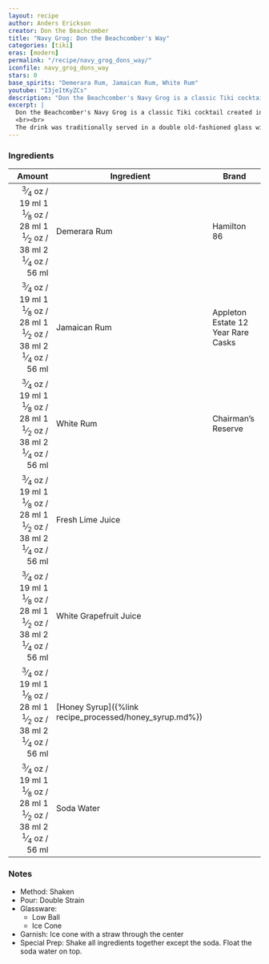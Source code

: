```yaml
---
layout: recipe
author: Anders Erickson
creator: Don the Beachcomber
title: "Navy Grog: Don the Beachcomber's Way"
categories: [tiki]
eras: [modern]
permalink: "/recipe/navy_grog_dons_way/"
iconfile: navy_grog_dons_way
stars: 0
base_spirits: "Demerara Rum, Jamaican Rum, White Rum"
youtube: "I3jeItKyZCs"
description: "Don the Beachcomber's Navy Grog is a classic Tiki cocktail created in the 1940s. It's a rum-based drink that typically uses a blend of three different types of rum—dark Jamaican, gold Demerara, and white rum—along with fresh lime juice, white grapefruit juice, and honey syrup."
excerpt: |
  Don the Beachcomber's Navy Grog is a classic Tiki cocktail created in 1941 by the legendary bartender Donn Beach. It is a powerful drink that typically contains a blend of three rums: dark Jamaican, gold Demerara, and white Cuban or Puerto Rican rum. The rums are mixed with fresh lime juice, white grapefruit juice, and honey syrup. Unlike other famous Tiki drinks, it does not use complex flavored syrups like orgeat or falernum.
  <br><br>
  The drink was traditionally served in a double old-fashioned glass with a unique garnish: a cone of shaved ice with a straw running through it. This iconic presentation made the drink a favorite at Don the Beachcomber restaurants and is still a hallmark of the cocktail today. The Navy Grog was so potent that it was often limited to two or three per customer.
---
```


### Ingredients

|  Amount | Ingredient                                    | Brand                              |
| ------: | --------------------------------------------- | ---------------------------------- |
| <span class="onex active"> <sup>3</sup>&frasl;<sub>4</sub> oz  / 19 ml</span> <span class="onehalfx">1 <sup>1</sup>&frasl;<sub>8</sub> oz  / 28 ml</span> <span class="twox">1 <sup>1</sup>&frasl;<sub>2</sub> oz  / 38 ml</span> <span class="threex">2 <sup>1</sup>&frasl;<sub>4</sub> oz  / 56 ml</span>| Demerara Rum                                  | Hamilton 86                        |
| <span class="onex active"> <sup>3</sup>&frasl;<sub>4</sub> oz  / 19 ml</span> <span class="onehalfx">1 <sup>1</sup>&frasl;<sub>8</sub> oz  / 28 ml</span> <span class="twox">1 <sup>1</sup>&frasl;<sub>2</sub> oz  / 38 ml</span> <span class="threex">2 <sup>1</sup>&frasl;<sub>4</sub> oz  / 56 ml</span>| Jamaican Rum                                  | Appleton Estate 12 Year Rare Casks |
| <span class="onex active"> <sup>3</sup>&frasl;<sub>4</sub> oz  / 19 ml</span> <span class="onehalfx">1 <sup>1</sup>&frasl;<sub>8</sub> oz  / 28 ml</span> <span class="twox">1 <sup>1</sup>&frasl;<sub>2</sub> oz  / 38 ml</span> <span class="threex">2 <sup>1</sup>&frasl;<sub>4</sub> oz  / 56 ml</span>| White Rum                                     | Chairman’s Reserve                 |
| <span class="onex active"> <sup>3</sup>&frasl;<sub>4</sub> oz  / 19 ml</span> <span class="onehalfx">1 <sup>1</sup>&frasl;<sub>8</sub> oz  / 28 ml</span> <span class="twox">1 <sup>1</sup>&frasl;<sub>2</sub> oz  / 38 ml</span> <span class="threex">2 <sup>1</sup>&frasl;<sub>4</sub> oz  / 56 ml</span>| Fresh Lime Juice                              |
| <span class="onex active"> <sup>3</sup>&frasl;<sub>4</sub> oz  / 19 ml</span> <span class="onehalfx">1 <sup>1</sup>&frasl;<sub>8</sub> oz  / 28 ml</span> <span class="twox">1 <sup>1</sup>&frasl;<sub>2</sub> oz  / 38 ml</span> <span class="threex">2 <sup>1</sup>&frasl;<sub>4</sub> oz  / 56 ml</span>| White Grapefruit Juice                        |
| <span class="onex active"> <sup>3</sup>&frasl;<sub>4</sub> oz  / 19 ml</span> <span class="onehalfx">1 <sup>1</sup>&frasl;<sub>8</sub> oz  / 28 ml</span> <span class="twox">1 <sup>1</sup>&frasl;<sub>2</sub> oz  / 38 ml</span> <span class="threex">2 <sup>1</sup>&frasl;<sub>4</sub> oz  / 56 ml</span>| [Honey Syrup]({%link recipe_processed/honey_syrup.md%}) |
| <span class="onex active"> <sup>3</sup>&frasl;<sub>4</sub> oz  / 19 ml</span> <span class="onehalfx">1 <sup>1</sup>&frasl;<sub>8</sub> oz  / 28 ml</span> <span class="twox">1 <sup>1</sup>&frasl;<sub>2</sub> oz  / 38 ml</span> <span class="threex">2 <sup>1</sup>&frasl;<sub>4</sub> oz  / 56 ml</span>| Soda Water                                    |

 ### Notes

- Method: Shaken
- Pour: Double Strain
- Glassware:
  - Low Ball
  - Ice Cone
- Garnish: Ice cone with a straw through the center
- Special Prep: Shake all ingredients together except the soda. Float the soda water on top.

    
<script type="application/ld+json">
{
  "@context": "https://schema.org",
  "@type": "Recipe",
  "author": {
    "@type": "Person",
    "name": "{{ page.author }}"
    },
  "image": "{%- for page in page.categories limit: 1 %}{% assign cat = site.data.categories | where: "slug", page | first %}{{ site.url }}{{ site.baseurl}}/assets/images/category_{{cat.slug}}.svg{% endfor -%}",
  "description": "{{ page.excerpt | strip_html | replace: '"', "'" }}",
  "recipeIngredient": [
  "0.75 oz Demerara Rum ",
  "0.75 oz Jamaican Rum ",
  "0.75 oz White Rum",
  "0.75 oz Fresh Lime Juice ",
  "0.75 oz White Grapefruit Juice ",
  "0.75 oz Honey Syrup",
  "0.75 oz Soda Water "
    ],
  "name": "{{ page.title }}",
  "recipeInstructions": [
    {
      "@type": "HowToStep",
      "text": "- Method: Shaken"
    },
    {
      "@type": "HowToStep",
      "text": "- Pour: Double Strain"
    },
    {
      "@type": "HowToStep",
      "text": "- Glassware:"
    },
    {
      "@type": "HowToStep",
      "text": "  - Low Ball"
    },
    {
      "@type": "HowToStep",
      "text": "  - Ice Cone"
    },
    {
      "@type": "HowToStep",
      "text": "- Garnish: Ice cone with a straw through the center"
    },
    {
      "@type": "HowToStep",
      "text": "- Special Prep: Shake all ingredients together except the soda. Float the soda water on top."
    }
    ],
  "recipeYield": "1 cocktail",
  "recipeCategory": "cocktail",
  {% if page.stars and site.data.ratings[page.iconfile].ratings -%}"aggregateRating": {
   "@type": "AggregateRating",
   "ratingValue": "{%- include stars_metadata.html %}",
   "bestRating": "5",
   "reviewCount": "2"},{%- endif %}
  "recipeCuisine": "global",
  "prepTime": "PT20M",
  "cookTime": "PT15S",
  "keywords": "{{ page.title }}, cocktail, {{ page.eras }}, {%- include category_metadata.html -%}, {%- include spirits_metadata.html -%}"
}
</script>

    